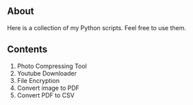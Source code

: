<!-- ABOUT -->
## About

Here is a collection of my Python scripts. Feel free to use them.

## Contents

1. Photo Compressing Tool
2. Youtube Downloader
3. File Encryption 
4. Convert image to PDF
5. Convert PDF to CSV


